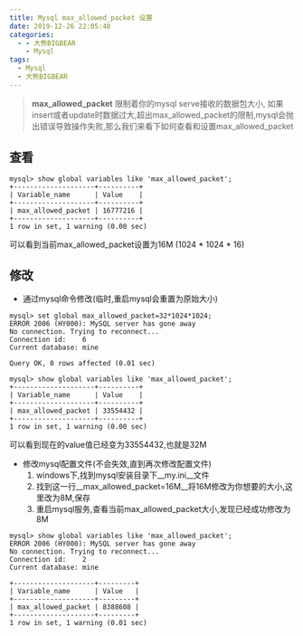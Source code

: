 ```yaml
---
title: Mysql max_allowed_packet 设置
date: 2019-12-26 22:05:48
categories:
  - - 大熊BIGBEAR
    - Mysql
tags:
  - Mysql
  - 大熊BIGBEAR
---
```


> __max_allowed_packet__ 限制着你的mysql serve接收的数据包大小, 如果insert或者update时数据过大,超出max_allowed_packet的限制,mysql会抛出错误导致操作失败,那么我们来看下如何查看和设置max_allowed_packet
<!-- more -->
## 查看
```
mysql> show global variables like 'max_allowed_packet';
+--------------------+----------+
| Variable_name      | Value    |
+--------------------+----------+
| max_allowed_packet | 16777216 |
+--------------------+----------+
1 row in set, 1 warning (0.00 sec)
```
可以看到当前max_allowed_packet设置为16M (1024 * 1024 * 16)

## 修改

* 通过mysql命令修改(临时,重启mysql会重置为原始大小)
```
mysql> set global max_allowed_packet=32*1024*1024;
ERROR 2006 (HY000): MySQL server has gone away
No connection. Trying to reconnect...
Connection id:    6
Current database: mine

Query OK, 0 rows affected (0.01 sec)

mysql> show global variables like 'max_allowed_packet';
+--------------------+----------+
| Variable_name      | Value    |
+--------------------+----------+
| max_allowed_packet | 33554432 |
+--------------------+----------+
1 row in set, 1 warning (0.00 sec)

```
可以看到现在的value值已经变为33554432,也就是32M

* 修改mysql配置文件(不会失效,直到再次修改配置文件)
	1. windows下,找到mysql安装目录下__my.ini__文件
	2. 找到这一行__max_allowed_packet=16M__将16M修改为你想要的大小,这里改为8M,保存
	3. 重启mysql服务,查看当前max_allowed_packet大小,发现已经成功修改为8M
```
mysql> show global variables like 'max_allowed_packet';
ERROR 2006 (HY000): MySQL server has gone away
No connection. Trying to reconnect...
Connection id:    2
Current database: mine

+--------------------+---------+
| Variable_name      | Value   |
+--------------------+---------+
| max_allowed_packet | 8388608 |
+--------------------+---------+
1 row in set, 1 warning (0.01 sec)
```